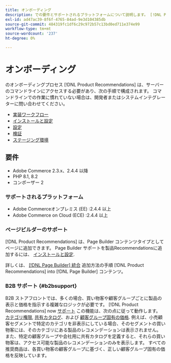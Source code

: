 ```yaml
---
title: オンボーディング
description: での要件とサポートされるプラットフォームについて説明します。 [!DNL Product Recommendations].
exl-id: ad47ac39-8f6f-4765-84ad-9e3d104385db
source-git-commit: 484319fc1df6c29c972b57c13bd0ed711e374e99
workflow-type: tm+mt
source-wordcount: '237'
ht-degree: 0%

---
```


# オンボーディング

のオンボーディングプロセス [!DNL Product Recommendations] は、サーバーのコマンドラインにアクセスする必要があり、次の手順で構成されます。 コマンドラインでの作業に慣れていない場合は、開発者またはシステムインテグレーターに問い合わせてください。

- [実装ワークフロー](implementation-workflow.md)
- [インストールと設定](install-configure.md)
- [設定](settings.md)
- [検証](verify.md)
- [ステージング環境](staging-environment.md)

## 要件

- Adobe Commerce 2.3.x、2.4.4 以降
- PHP 8.1, 8.2
- コンポーザー 2

### サポートされるプラットフォーム

- Adobe Commerceオンプレミス (EE) :2.4.4 以上
- Adobe Commerce on Cloud (ECE) :2.4.4 以上

### ページビルダーのサポート

[!DNL Product Recommendations] は、Page Builder コンテンツタイプとしてページに追加できます。 Page Builder サポートを製品Recommendationsに追加するには、 [インストールと設定](install-configure.md).

詳しくは、 [[!DNL Page Builder] 統合](page-builder.md) 追加方法の手順 [!DNL Product Recommendations] into [!DNL Page Builder] コンテンツ。

### B2B サポート {#b2bsupport}

B2B ストアフロントでは、多くの場合、買い物客や顧客グループごとに製品の表示と価格を指示する複雑なロジックが必要です。 [!DNL Product Recommendations] now [サポート](release-notes.md) この機能は、次の点に従って動作します。 [カテゴリ権限](https://experienceleague.adobe.com/docs/commerce-admin/catalog/categories/category-permissions.html), [共有カタログ](https://experienceleague.adobe.com/docs/commerce-admin/b2b/shared-catalogs/catalog-shared.html)、および [顧客グループ固有の価格](https://experienceleague.adobe.com/docs/commerce-admin/catalog/products/pricing/pricing-advanced.html). 例えば、小売顧客セグメントで特定のカテゴリを非表示にしている場合、そのセグメントの買い物客には、そのカテゴリにある製品のレコメンデーションは表示されません。 また、特定の顧客グループや会社用に共有カタログを定義すると、それらの買い物客は、アクセス可能な製品のレコメンデーションのみを表示します。 すべての推奨商品は、各買い物客の顧客グループに基づく、正しい顧客グループ固有の価格を反映しています。
